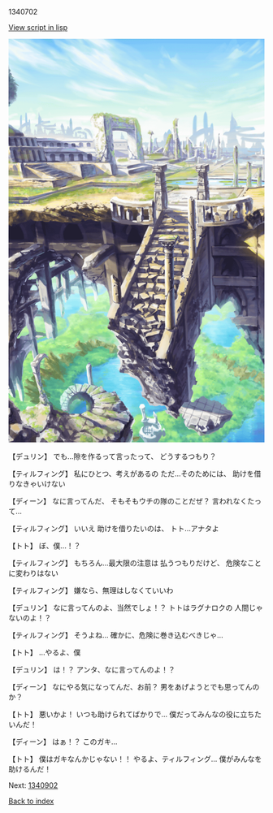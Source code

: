 1340702

[View script in lisp](../scripts/1340702.txt)

![antiquity.png](../images/backgrounds/antiquity.png)

【デュリン】
でも…隙を作るって言ったって、
どうするつもり？

【ティルフィング】
私にひとつ、考えがあるの
ただ…そのためには、
助けを借りなきゃいけない

【ディーン】
なに言ってんだ、
そもそもウチの隊のことだぜ？
言われなくたって…

【ティルフィング】
いいえ
助けを借りたいのは、
トト…アナタよ

【トト】
ぼ、僕…！？

【ティルフィング】
もちろん…最大限の注意は
払うつもりだけど、
危険なことに変わりはない

【ティルフィング】
嫌なら、無理はしなくていいわ

【デュリン】
なに言ってんのよ、当然でしょ！？
トトはラグナロクの
人間じゃないのよ！？

【ティルフィング】
そうよね…
確かに、危険に巻き込むべきじゃ…

【トト】
…やるよ、僕

【デュリン】
は！？
アンタ、なに言ってんのよ！？

【ディーン】
なにやる気になってんだ、お前？
男をあげようとでも思ってんのか？

【トト】
悪いかよ！
いつも助けられてばかりで…
僕だってみんなの役に立ちたいんだ！

【ディーン】
はぁ！？
このガキ…

【トト】
僕はガキなんかじゃない！！
やるよ、ティルフィング…
僕がみんなを助けるんだ！

Next: [1340902](1340902.md)

[Back to index](index.md)
